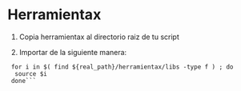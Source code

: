 Herramientax
===

1. Copia herramientax al directorio raiz de tu script

2. Importar de la siguiente manera:

```real_path=$(dirname $(readlink -f $0))
 for i in $( find ${real_path}/herramientax/libs -type f ) ; do
  source $i
 done```


